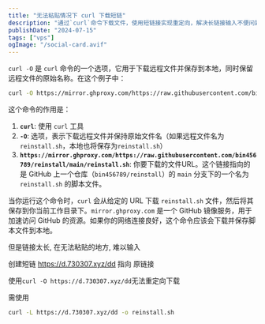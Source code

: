 ```yaml
---
title: "无法粘贴情况下 curl 下载短链"
description: "通过`curl`命令下载文件，使用短链接实现重定向，解决长链接输入不便问题。"
publishDate: "2024-07-15"
tags: ["vps"]
ogImage: "/social-card.avif"
---
```


<!-- more --> 
`curl -O` 是 `curl` 命令的一个选项，它用于下载远程文件并保存到本地，同时保留远程文件的原始名称。在这个例子中：

```bash
curl -O https://mirror.ghproxy.com/https://raw.githubusercontent.com/bin456789/reinstall/main/reinstall.sh
```

这个命令的作用是：

1. **`curl`**: 使用 `curl` 工具
2. **`-O`**: 选项，表示下载远程文件并保持原始文件名（如果远程文件名为`reinstall.sh`，本地也将保存为`reinstall.sh`）
3. **`https://mirror.ghproxy.com/https://raw.githubusercontent.com/bin456789/reinstall/main/reinstall.sh`**: 你要下载的文件URL。这个链接指向的是 GitHub 上一个仓库（`bin456789/reinstall`）的 `main` 分支下的一个名为 `reinstall.sh` 的脚本文件。

当你运行这个命令时，`curl` 会从给定的 URL 下载 `reinstall.sh` 文件，然后将其保存到你当前工作目录下。`mirror.ghproxy.com` 是一个 GitHub 镜像服务，用于加速访问 GitHub 的资源。如果你的网络连接良好，这个命令应该会下载并保存脚本文件到本地。

但是链接太长, 在无法粘贴的地方, 难以输入

创建短链 https://d.730307.xyz/dd 指向 原链接

使用`curl -O https://d.730307.xyz/dd`无法重定向下载

需使用
```bash
curl -L https://d.730307.xyz/dd -o reinstall.sh
```
